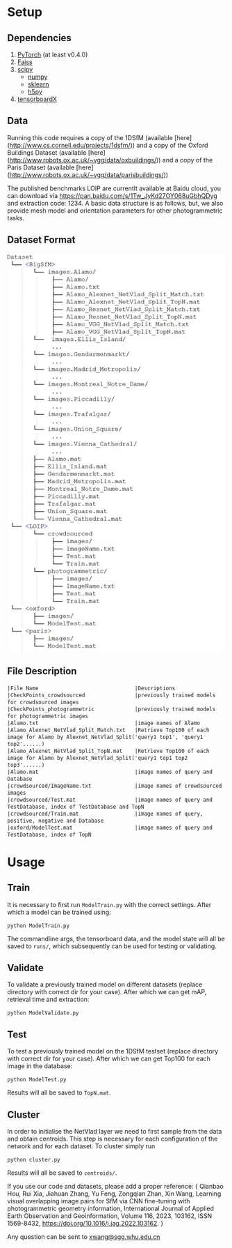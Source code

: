 # Setup

## Dependencies

1. [PyTorch](https://pytorch.org/get-started/locally/) (at least v0.4.0)
2. [Faiss](https://github.com/facebookresearch/faiss)
3. [scipy](https://www.scipy.org/)
    - [numpy](http://www.numpy.org/)
    - [sklearn](https://scikit-learn.org/stable/)
    - [h5py](https://www.h5py.org/)
4. [tensorboardX](https://github.com/lanpa/tensorboardX)

## Data

Running this code requires a copy of the 1DSfM (available [here] (http://www.cs.cornell.edu/projects/1dsfm/))
and a copy of the Oxford Buildings Dataset (available [here] (http://www.robots.ox.ac.uk/~vgg/data/oxbuildings/)) 
and a copy of the Paris Dataset (available [here] (http://www.robots.ox.ac.uk/~vgg/data/parisbuildings/))

The published benchmarks LOIP are currentlt available at Baidu cloud, you can download via https://pan.baidu.com/s/1Tw_JyKd27OY068uGbhQDyg and extraction code: 1234.
A basic data structure is as follows, but, we also provide mesh model and orientation parameters for other photogrammetric tasks.

## Dataset Format
![image](https://github.com/xwangSGG/LOIP/blob/main/Directory%20structure.jpg)
	   
## File Description
	|File Name                               |Descriptions
	|CheckPoints_crowdsourced                |previously trained models for crowdsourced images
	|CheckPoints_photogrammetric             |previously trained models for photogrammetric images
	|Alamo.txt                               |image names of Alamo
	|Alamo_Alexnet_NetVlad_Split_Match.txt   |Retrieve Top100 of each image for Alamo by Alexnet_NetVlad_Split('query1 top1', 'query1 top2'......)
	|Alamo_Alexnet_NetVlad_Split_TopN.mat    |Retrieve Top100 of each image for Alamo by Alexnet_NetVlad_Split('query1 top1 top2 top3'......)
	|Alamo.mat                               |image names of query and Database
	|crowdsourced/ImageName.txt              |image names of crowdsourced images
	|crowdsourced/Test.mat                   |image names of query and TestDatabase, index of TestDatabase and TopN
	|crowdsourced/Train.mat                  |image names of query, positive, negative and Database
	|oxford/ModelTest.mat                    |image names of query and TestDatabase, index of TopN

# Usage

## Train

It is necessary to first run `ModelTrain.py` with the correct settings. After which a model can be trained using:

    python ModelTrain.py

The commandline args, the tensorboard data, and the model state will all be saved to `runs/`, which subsequently can be used for testing or validating.


## Validate

To validate a previously trained model on different datasets (replace directory with correct dir for your case). After which we can get mAP, retrieval time and extraction:

    python ModelValidate.py
	

## Test

To test a previously trained model on the 1DSfM testset (replace directory with correct dir for your case). After which we can get Top100 for each image in the database:

    python ModelTest.py

Results will all be saved to `TopN.mat`.


## Cluster

In order to initialise the NetVlad layer we need to first sample from the data and obtain centroids. This step is
necessary for each configuration of the network and for each dataset. To cluster simply run

    python cluster.py
	
Results will all be saved to `centroids/`.

If you use our code and datasets, please add a proper reference: 
{
Qianbao Hou, Rui Xia, Jiahuan Zhang, Yu Feng, Zongqian Zhan, Xin Wang,
Learning visual overlapping image pairs for SfM via CNN fine-tuning with photogrammetric geometry information,
International Journal of Applied Earth Observation and Geoinformation,
Volume 116,
2023,
103162,
ISSN 1569-8432,
https://doi.org/10.1016/j.jag.2022.103162.
}

Any question can be sent to xwang@sgg.whu.edu.cn
